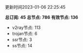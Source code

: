 更新时间2023-01-06 22:25:45

**总订阅: 45**
**总节点: 786**
**有效节点: 136**
- v2ray节点: 113
- trojan节点: 6
- ssr节点: 3
- ss节点: 14
